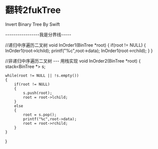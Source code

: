 # 翻转2fukTree
Invert Binary Tree By Swift

-----------------我是分界线-----

//递归中序遍历二叉树
void InOrder1(BinTree *root)
{
    if(root != NULL)
    {
        InOrder1(root->lchild);
        printf("%c",root->data);
        InOrder1(root->rchild);
    }
}

//非递归中序遍历二叉树 --- 用栈实现
void InOrder2(BinTree *root)
{
    stack<BinTree *> s;

    while(root != NULL || !s.empty())
    {
        if(root != NULL)
        {
            s.push(root);
            root = root->lchild;
        }
        else
        {
            root = s.pop();
            printf("%c",root->data);
            root = root->rchild;
        }
    }
}
